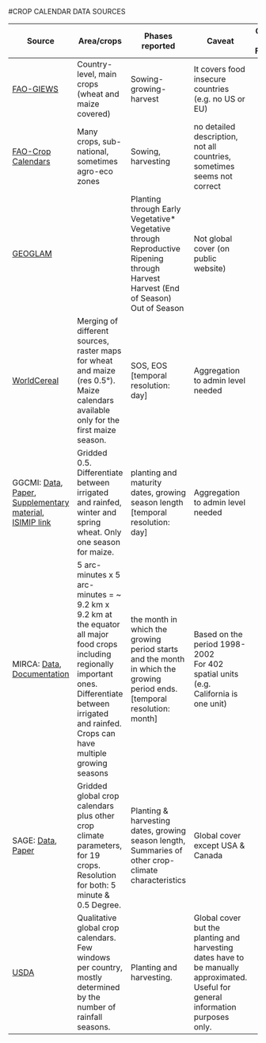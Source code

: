 #CROP CALENDAR DATA SOURCES

<style>
table th:first-of-type {
    width: 22%;
}
table th:nth-of-type(2) {
    width: 22%;
}
table th:nth-of-type(3) {
    width: 22%;
}
table th:nth-of-type(4) {
    width: 22%;
}
table th:nth-of-type(5) {
    width: 12%;
}
</style>

| Source | Area/crops | Phases reported | Caveat | Open and Free? |
|---|---|---|---|:--:|
| [FAO-GIEWS](https://www.fao.org/giews/countrybrief/country.jsp?lang=en&code=DZA) | Country-level, main crops (wheat and maize covered) | Sowing-growing-harvest | It covers food insecure countries (e.g. no US or EU) | Y |
| [FAO-Crop Calendars](https://cropcalendar.apps.fao.org/#/home) | Many crops, sub-national, sometimes agro-eco zones | Sowing, harvesting | no detailed description, not all countries, sometimes seems not correct | Y |
| [GEOGLAM](https://cropmonitor.org/index.php/eodatatools/baseline-data/) |  | Planting through Early Vegetative*<br>Vegetative through Reproductive<br>Ripening through Harvest<br>Harvest (End of Season)<br>Out of Season | Not global cover (on public website) | Y |
| [WorldCereal](https://github.com/ucg-uv/research_products/tree/main/cropcalendars) | Merging of different sources, raster maps for wheat and maize (res 0.5°). Maize calendars available only for the first maize season. | SOS, EOS [temporal resolution: day] | Aggregation to admin level needed | Y |
| GGCMI: [Data](https://zenodo.org/records/5062513), [Paper](https://www.nature.com/articles/s43016-021-00400-y), [Supplementary material](https://static-content.springer.com/esm/art%3A10.1038%2Fs43016-021-00400-y/MediaObjects/43016_2021_400_MOESM1_ESM.pdf), [ISIMIP link](https://www.isimip.org/gettingstarted/input-data-bias-adjustment/details/115/)  | Gridded 0.5. Differentiate between irrigated and rainfed, winter and spring wheat. Only one season for maize. | planting and maturity dates, growing season length [temporal resolution: day] | Aggregation to admin level needed | Y |
| MIRCA: [Data](https://zenodo.org/records/7422506), [Documentation](https://www.uni-frankfurt.de/45218023/MIRCA) | 5 arc-minutes x 5 arc-minutes = ~ 9.2 km x 9.2 km at the equator<br>all major food crops including regionally important ones. Differentiate between irrigated and rainfed. Crops can have multiple growing seasons | the month in which the growing period starts and the month in which the growing period ends. [temporal resolution: month] | Based on the period 1998-2002<br>For 402 spatial units (e.g. California is one unit) | Y |
| SAGE: [Data](https://sage.nelson.wisc.edu/data-and-models/datasets/crop-calendar-dataset/netcdf-5-min/), [Paper](https://onlinelibrary.wiley.com/doi/10.1111/j.1466-8238.2010.00551.x) | Gridded global crop calendars plus other crop climate parameters, for 19 crops. Resolution for both: 5 minute & 0.5 Degree. | Planting & harvesting dates, growing season length, Summaries of other crop-climate characteristics | Global cover except USA & Canada | Y |
| [USDA](https://ipad.fas.usda.gov/ogamaps/cropcalendar.aspx) | Qualitative global crop calendars. Few windows per country, mostly determined by the number of rainfall seasons. | Planting and harvesting. | Global cover but the planting and harvesting dates have to be manually approximated. Useful for general information purposes only. | Y |

